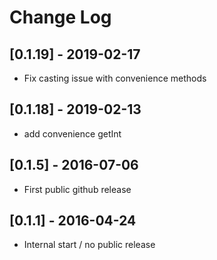 # Change Log
## [0.1.19] - 2019-02-17
- Fix casting issue with convenience methods

## [0.1.18] - 2019-02-13
- add convenience getInt

## [0.1.5] - 2016-07-06
- First public github release

## [0.1.1] - 2016-04-24
- Internal start / no public release


